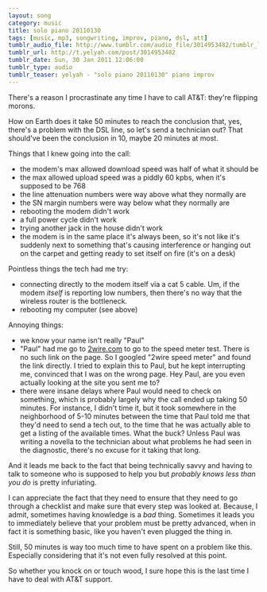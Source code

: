 ```yaml
---
layout: song
category: music
title: solo piano 20110130
tags: [music, mp3, songwriting, improv, piano, dsl, att]
tumblr_audio_file: http://www.tumblr.com/audio_file/3014953482/tumblr_lfukymycTl1qzo4ep
tumblr_url: http://t.yelyah.com/post/3014953482
tumblr_date: Sun, 30 Jan 2011 12:06:00
tumblr_type: audio
tumblr_teaser: yelyah - "solo piano 20110130" piano improv
---
```

There's a reason I procrastinate any time I have to call AT&T: they're flipping morons.

How on Earth does it take 50 minutes to reach the conclusion that, yes, there's a problem with the DSL line, so let's send a technician out? That should've been the conclusion in 10, maybe 20 minutes at most.

Things that I knew going into the call:

* the modem's max allowed download speed was half of what it should be
* the max allowed upload speed was a piddly 60 kpbs, when it's supposed to be 768
* the line attenuation numbers were way above what they normally are
* the SN margin numbers were way below what they normally are
* rebooting the modem didn't work
* a full power cycle didn't work
* trying another jack in the house didn't work
* the modem is in the same place it's always been, so it's not like it's suddenly next to something that's causing interference or hanging out on the carpet and getting ready to set itself on fire (it's on a desk)

Pointless things the tech had me try:

* connecting directly to the modem itself via a cat 5 cable. Um, if the modem *itself* is reporting low numbers, then there's no way that the wireless router is the bottleneck.
* rebooting my computer (see above)

Annoying things:

* we know your name isn't really "Paul"
* "Paul" had me go to [2wire.com](http://2wire.com/) to go to the speed meter test. There is no such link on the page. So I googled "2wire speed meter" and found the link directly. I tried to explain this to Paul, but he kept interrupting me, convinced that I was on the wrong page. Hey Paul, are you even actually looking at the site you sent me to?
* there were insane delays where Paul would need to check on something, which is probably largely why the call ended up taking 50 minutes. For instance, I didn't time it, but it took somewhere in the neighborhood of 5-10 minutes between the time that Paul told me that they'd need to send a tech out, to the time that he was actually able to get a listing of the available times. What the buck? Unless Paul was writing a novella to the technician about what problems he had seen in the diagnostic, there's no excuse for it taking that long.

And it leads me back to the fact that being technically savvy and having to talk to someone who is supposed to help you but *probably knows less than you do* is pretty infuriating.

I can appreciate the fact that they need to ensure that they need to go through a checklist and make sure that every step was looked at. Because, I admit, sometimes having knowledge is a *bad* thing. Sometimes it leads you to immediately believe that your problem must be pretty advanced, when in fact it is something basic, like you haven't even plugged the thing in.

Still, 50 minutes is way too much time to have spent on a problem like this. Especially considering that it's not even fully resolved at this point.

So whether you knock on or touch wood, I sure hope this is the last time I have to deal with AT&T support.
